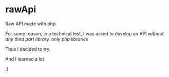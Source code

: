 # rawApi
Raw API made with php

For some reason, in a technical test, I was asked to develop an API *without any third part library, only php libraries*

Thus I decided to try.

And I learned a lot.

;)
